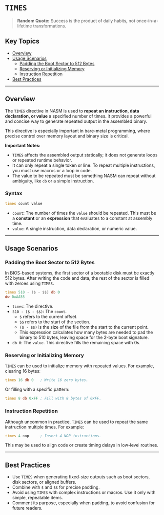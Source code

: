 # `TIMES`

> **Random Quote:** Success is the product of daily habits, not once-in-a-lifetime transformations.

## Key Topics

+ [Overview](#overview)
+ [Usage Scenarios](#usage-scenarios)
    - [Padding the Boot Sector to 512 Bytes](#padding-the-boot-sector-to-512-bytes)
    - [Reserving or Initializing Memory](#reserving-or-initializing-memory)
    - [Instruction Repetition](#instruction-repetition)
+ [Best Practices](#best-practices)

---

## Overview

The `TIMES` directive in NASM is used to **repeat an instruction, data declaration, or value** a specified number of times. It provides a powerful and concise way to generate repeated output in the assembled binary.

This directive is especially important in bare-metal programming, where precise control over memory layout and binary size is critical.

**Important Notes:**

+ `TIMES` affects the assembled output statically; it does not generate loops or repeated runtime behavior.
+ It can only repeat a single token or line. To repeat multiple instructions, you must use macros or a loop in code.
+ The value to be repeated must be something NASM can repeat without ambiguity, like `db` or a simple instruction.

### Syntax

```asm
times count value
```

+ `count`: The number of times the `value` should be repeated. This must be a **constant** or an **expression** that evaluates to a constant at assembly time.
+ `value`: A single instruction, data declaration, or numeric value.

---

## Usage Scenarios

### Padding the Boot Sector to 512 Bytes

In BIOS-based systems, the first sector of a bootable disk must be exactly 512 bytes. After writing the code and data, the rest of the sector is filled with zeroes using `TIMES`.

```asm
times 510 - ($ - $$) db 0
dw 0xAA55
```

+ `times`: The directive.
+ `510 - ($ - $$)`: The `count`.
    - `$` refers to the current offset.
    - `$$` refers to the start of the section.
    - `($ - $$)` is the size of the file from the start to the current point.
    - This expression calculates how many bytes are needed to pad the binary to 510 bytes, leaving space for the 2-byte boot signature.
+ `db 0`: The `value`. This directive fills the remaining space with 0s.

### Reserving or Initializing Memory

`TIMES` can be used to initialize memory with repeated values. For example, clearing 16 bytes:

```asm
times 16 db 0   ; Write 16 zero bytes.
```

Or filling with a specific pattern:

```asm
times 8 db 0xFF ; Fill with 8 bytes of 0xFF.
```

### Instruction Repetition

Although uncommon in practice, `TIMES` can be used to repeat the same instruction multiple times. For example:

```asm
times 4 nop     ; Insert 4 NOP instructions.
```

This may be used to align code or create timing delays in low-level routines.

---

## Best Practices

+ Use `TIMES` when generating fixed-size outputs such as boot sectors, disk sectors, or aligned buffers.
+ Combine with `$` and `$$` for precise padding.
+ Avoid using `TIMES` with complex instructions or macros. Use it only with simple, repeatable items.
+ Comment its purpose, especially when padding, to avoid confusion for future readers.
